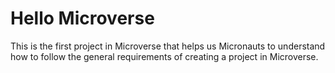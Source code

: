 # Hello Microverse
 This is the first project in Microverse that helps us Micronauts to understand how to follow the general requirements of creating a project in Microverse. 
